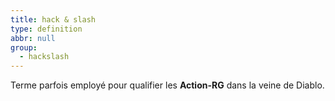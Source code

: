 ```yaml
---
title: hack & slash
type: definition
abbr: null
group:
  - hackslash
---
```

Terme parfois employé pour qualifier les **Action-RG** dans la veine de Diablo.
